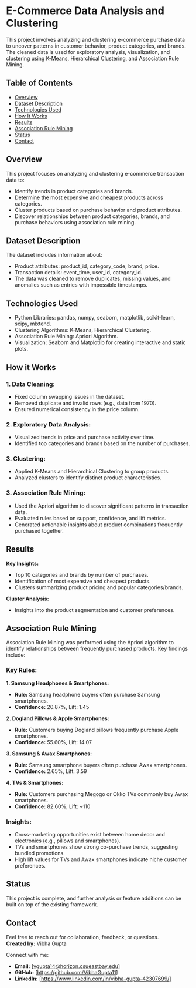 # E-Commerce Data Analysis and Clustering
This project involves analyzing and clustering e-commerce purchase data to uncover patterns in customer behavior, product categories, and brands. The cleaned data is used for exploratory analysis, visualization, and clustering using K-Means, Hierarchical Clustering, and Association Rule Mining.

## Table of Contents
* [Overview](#overview)
* [Dataset Description](#dataset-description)
* [Technologies Used](#technologies-used)
* [How It Works](#how-it-works)
* [Results](#results)
* [Association Rule Mining](#association-rule-mining)
* [Status](#status)
* [Contact](#contact)

## Overview
This project focuses on analyzing and clustering e-commerce transaction data to:
-	Identify trends in product categories and brands.
-	Determine the most expensive and cheapest products across categories.
-	Cluster products based on purchase behavior and product attributes.
-   Discover relationships between product categories, brands, and purchase behaviors using association rule mining.

## Dataset Description
The dataset includes information about:
-	Product attributes: product_id, category_code, brand, price.
-	Transaction details: event_time, user_id, category_id.
-	The data was cleaned to remove duplicates, missing values, and anomalies such as entries with impossible timestamps.

## Technologies Used
-	Python Libraries: pandas, numpy, seaborn, matplotlib, scikit-learn, scipy, mlxtend.
-	Clustering Algorithms: K-Means, Hierarchical Clustering.
-   Association Rule Mining: Apriori Algorithm.
-	Visualization: Seaborn and Matplotlib for creating interactive and static plots.

## How it Works
###  **1. Data Cleaning:**
-	Fixed column swapping issues in the dataset.
-	Removed duplicate and invalid rows (e.g., data from 1970).
-	Ensured numerical consistency in the price column.

###  **2. Exploratory Data Analysis:**
-	Visualized trends in price and purchase activity over time.
-	Identified top categories and brands based on the number of purchases.

###  **3. Clustering:**
-	Applied K-Means and Hierarchical Clustering to group products.
-	Analyzed clusters to identify distinct product characteristics.

###  **3. Association Rule Mining:**
-   Used the Apriori algorithm to discover significant patterns in transaction data.
-   Evaluated rules based on support, confidence, and lift metrics.
-   Generated actionable insights about product combinations frequently purchased together.

## Results
  **Key Insights:**
-	Top 10 categories and brands by number of purchases.
-	Identification of most expensive and cheapest products.
-	Clusters summarizing product pricing and popular categories/brands.

  **Cluster Analysis:**
-	Insights into the product segmentation and customer preferences.

## Association Rule Mining
Association Rule Mining was performed using the Apriori algorithm to identify relationships between frequently purchased products. Key findings include:

###  **Key Rules:**
**1. Samsung Headphones & Smartphones:**
-  **Rule:** Samsung headphone buyers often purchase Samsung smartphones.
-  **Confidence:** 20.87%, Lift: 1.45

**2. Dogland Pillows & Apple Smartphones:**
-  **Rule:** Customers buying Dogland pillows frequently purchase Apple smartphones.
-  **Confidence:** 55.60%, Lift: 14.07

**3. Samsung & Awax Smartphones:**
-  **Rule:** Samsung smartphone buyers often purchase Awax smartphones.
-  **Confidence:** 2.65%, Lift: 3.59

**4. TVs & Smartphones:**
-  **Rule:** Customers purchasing Megogo or Okko TVs commonly buy Awax smartphones.
-  **Confidence:** 82.60%, Lift: ~110

### **Insights:**
-   Cross-marketing opportunities exist between home decor and electronics (e.g., pillows and smartphones).
-   TVs and smartphones show strong co-purchase trends, suggesting bundled promotions.
-   High lift values for TVs and Awax smartphones indicate niche customer preferences.

## Status
This project is complete, and further analysis or feature additions can be built on top of the existing framework.

## Contact
Feel free to reach out for collaboration, feedback, or questions.  
**Created by:** Vibha Gupta  

Connect with me:  
* **Email:** [vgupta14@horizon.csueastbay.edu]
* **GitHub:** [https://github.com/VibhaGupta11] 
* **LinkedIn:** [https://www.linkedin.com/in/vibha-gupta-42307699/]
